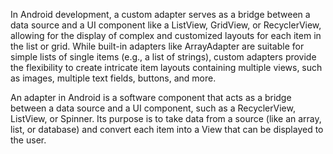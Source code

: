 In Android development, a custom adapter serves as a bridge between a data source and a UI component like a ListView, GridView, or RecyclerView, allowing for the display of complex and customized layouts for each item in the list or grid. While built-in adapters like ArrayAdapter are suitable for simple lists of single items (e.g., a list of strings), custom adapters provide the flexibility to create intricate item layouts containing multiple views, such as images, multiple text fields, buttons, and more.

An adapter in Android is a software component that acts as a bridge between a data source and a UI component, such as a RecyclerView, ListView, or Spinner. Its purpose is to take data from a source (like an array, list, or database) and convert each item into a View that can be displayed to the user.

